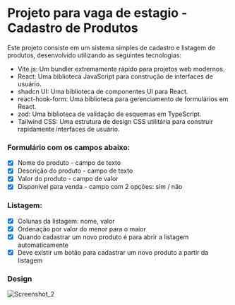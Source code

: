 # Projeto para vaga de estagio - Cadastro de Produtos

Este projeto consiste em um sistema simples de cadastro e listagem de produtos, desenvolvido utilizando as seguintes tecnologias:

- Vite.js: Um bundler extremamente rápido para projetos web modernos.
- React: Uma biblioteca JavaScript para construção de interfaces de usuário.
- shadcn UI: Uma biblioteca de componentes UI para React.
- react-hook-form: Uma biblioteca para gerenciamento de formulários em React.
- zod: Uma biblioteca de validação de esquemas em TypeScript.
- Tailwind CSS: Uma estrutura de design CSS utilitária para construir rapidamente interfaces de usuário.

 ### Formulário com os campos abaixo:
  - [x]  Nome do produto - campo de texto
  - [x]  Descrição do produto - campo de texto
  - [x]  Valor do produto - campo de valor
  - [x]  Disponível para venda - campo com 2 opções: sim / não

 ### Listagem:

 - [x]  Colunas da listagem: nome, valor
 - [x]  Ordenação por valor do menor para o maior
 - [x]  Quando cadastrar um novo produto é para abrir a listagem automaticamente
 - [x]  Deve existir um botão para cadastrar um novo produto a partir da listagem

### Design

![Screenshot_2](https://github.com/wendesongomes/product/assets/82889172/40c057bc-ca49-46c1-88c9-d7ab3916a069)
